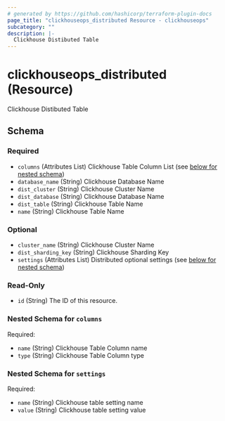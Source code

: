 ```yaml
---
# generated by https://github.com/hashicorp/terraform-plugin-docs
page_title: "clickhouseops_distributed Resource - clickhouseops"
subcategory: ""
description: |-
  Clickhouse Distibuted Table
---
```


# clickhouseops_distributed (Resource)

Clickhouse Distibuted Table



<!-- schema generated by tfplugindocs -->
## Schema

### Required

- `columns` (Attributes List) Clickhouse Table Column List (see [below for nested schema](#nestedatt--columns))
- `database_name` (String) Clickhouse Database Name
- `dist_cluster` (String) Clickhouse Cluster Name
- `dist_database` (String) Clickhouse Database Name
- `dist_table` (String) Clickhouse Table Name
- `name` (String) Clickhouse Table Name

### Optional

- `cluster_name` (String) Clickhouse Cluster Name
- `dist_sharding_key` (String) Clickhouse Sharding Key
- `settings` (Attributes List) Distributed optional settings (see [below for nested schema](#nestedatt--settings))

### Read-Only

- `id` (String) The ID of this resource.

<a id="nestedatt--columns"></a>
### Nested Schema for `columns`

Required:

- `name` (String) Clickhouse Table Column name
- `type` (String) Clickhouse Table Column type


<a id="nestedatt--settings"></a>
### Nested Schema for `settings`

Required:

- `name` (String) Clickhouse table setting name
- `value` (String) Clickhouse table setting value
